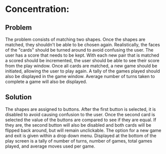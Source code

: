 # Concentration:

## Problem

The problem consists of matching two shapes. Once the shapes are matched, they shouldn't be able to be chosen again. Realistically,
the faces of the "cards" should be turned around to avoid confusing the user. The user has a score that needs to be kept.
With each new pair that is matched a scored should be incremented, the user should be able to see their score from the play window.
Once all cards are matched, a new game should be initiated, allowing the user to play again. A tally of the games played should also be 
displayed in the game window. Average number of turns taken to complete a game will also be displayed.

## Solution

The shapes are assigned to buttons. After the first button is selected, it is disabled to avoid causing confusion to the user. 
Once the second card is selected the value of the buttons are compared to see if they are equal. If they are, the second button 
will also be disabled and both cards will be flipped back around, but will remain unclickable. The option for a new game and exit
is given within a drop down menu. Displayed at the bottom of the play screen is a tally of number of turns, number of games, total
games played, and average moves used per game.
